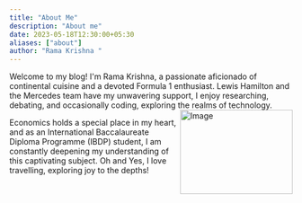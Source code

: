```yaml
---
title: "About Me"
description: "About me"
date: 2023-05-18T12:30:00+05:30
aliases: ["about"]
author: "Rama Krishna "
---
```


Welcome to my blog! I'm Rama Krishna, a passionate aficionado of continental cuisine and a devoted Formula 1 enthusiast. Lewis Hamilton and the Mercedes team have my unwavering support, I enjoy researching, debating, and occasionally coding, exploring the realms of technology. 
<img src="/img/vibe.jpg" style="float: right; height: 150px;  width: 200px; " alt="Image">

<p style="text-align: match-parent;" >Economics holds a special place in my heart, and as an International Baccalaureate Diploma Programme (IBDP) student, I am constantly deepening my understanding of this captivating subject.
 Oh and Yes, I love travelling, exploring joy to the depths! </p>


